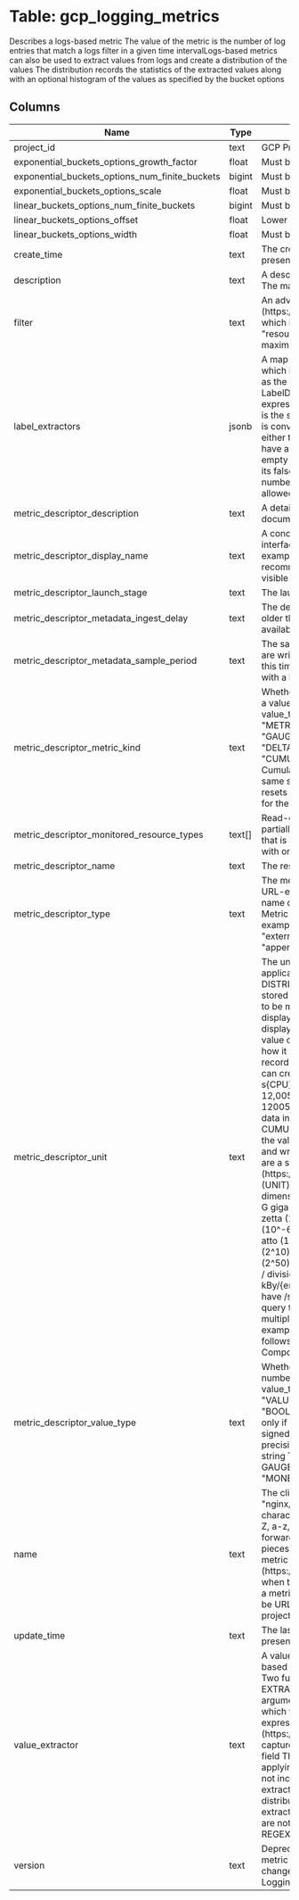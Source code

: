 
# Table: gcp_logging_metrics
Describes a logs-based metric The value of the metric is the number of log entries that match a logs filter in a given time intervalLogs-based metrics can also be used to extract values from logs and create a distribution of the values The distribution records the statistics of the extracted values along with an optional histogram of the values as specified by the bucket options
## Columns
| Name        | Type           | Description  |
| ------------- | ------------- | -----  |
|project_id|text|GCP Project Id of the resource|
|exponential_buckets_options_growth_factor|float|Must be greater than 1|
|exponential_buckets_options_num_finite_buckets|bigint|Must be greater than 0|
|exponential_buckets_options_scale|float|Must be greater than 0|
|linear_buckets_options_num_finite_buckets|bigint|Must be greater than 0|
|linear_buckets_options_offset|float|Lower bound of the first bucket|
|linear_buckets_options_width|float|Must be greater than 0|
|create_time|text|The creation timestamp of the metricThis field may not be present for older metrics|
|description|text|A description of this metric, which is used in documentation The maximum length of the description is 8000 characters|
|filter|text|An advanced logs filter (https://cloudgooglecom/logging/docs/view/advanced_filters) which is used to match log entries Example: "resourcetype=gae_app AND severity>=ERROR" The maximum length of the filter is 20000 characters|
|label_extractors|jsonb|A map from a label key string to an extractor expression which is used to extract data from a log entry field and assign as the label value Each label key specified in the LabelDescriptor must have an associated extractor expression in this map The syntax of the extractor expression is the same as for the value_extractor fieldThe extracted value is converted to the type defined in the label descriptor If the either the extraction or the type conversion fails, the label will have a default value The default value for a string label is an empty string, for an integer label its 0, and for a boolean label its falseNote that there are upper bounds on the maximum number of labels and the number of active time series that are allowed in a project|
|metric_descriptor_description|text|A detailed description of the metric, which can be used in documentation|
|metric_descriptor_display_name|text|A concise name for the metric, which can be displayed in user interfaces Use sentence case without an ending period, for example "Request count" This field is optional but it is recommended to be set for any metrics associated with user-visible concepts, such as Quota|
|metric_descriptor_launch_stage|text|The launch stage of the metric definition|
|metric_descriptor_metadata_ingest_delay|text|The delay of data points caused by ingestion Data points older than this age are guaranteed to be ingested and available to be read, excluding data loss due to errors|
|metric_descriptor_metadata_sample_period|text|The sampling period of metric data points For metrics which are written periodically, consecutive data points are stored at this time interval, excluding data loss due to errors Metrics with a higher granularity have a smaller sampling period|
|metric_descriptor_metric_kind|text|Whether the metric records instantaneous values, changes to a value, etc Some combinations of metric_kind and value_type might not be supported  Possible values:   "METRIC_KIND_UNSPECIFIED" - Do not use this default value   "GAUGE" - An instantaneous measurement of a value   "DELTA" - The change in a value during a time interval   "CUMULATIVE" - A value accumulated over a time interval Cumulative measurements in a time series should have the same start time and increasing end times, until an event resets the cumulative value to zero and sets a new start time for the following points|
|metric_descriptor_monitored_resource_types|text[]|Read-only If present, then a time series, which is identified partially by a metric type and a MonitoredResourceDescriptor, that is associated with this metric type can only be associated with one of the monitored resource types listed here|
|metric_descriptor_name|text|The resource name of the metric descriptor|
|metric_descriptor_type|text|The metric type, including its DNS name prefix The type is not URL-encoded All user-defined metric types have the DNS name customgoogleapiscom or externalgoogleapiscom Metric types should use a natural hierarchical grouping For example: "customgoogleapiscom/invoice/paid/amount" "externalgoogleapiscom/prometheus/up" "appenginegoogleapis|
|metric_descriptor_unit|text|The units in which the metric value is reported It is only applicable if the value_type is INT64, DOUBLE, or DISTRIBUTION The unit defines the representation of the stored metric valuesDifferent systems might scale the values to be more easily displayed (so a value of 002kBy might be displayed as 20By, and a value of 3523kBy might be displayed as 35MBy) However, if the unit is kBy, then the value of the metric is always in thousands of bytes, no matter how it might be displayedIf you want a custom metric to record the exact number of CPU-seconds used by a job, you can create an INT64 CUMULATIVE metric whose unit is s{CPU} (or equivalently 1s{CPU} or just s) If the job uses 12,005 CPU-seconds, then the value is written as 12005Alternatively, if you want a custom metric to record data in a more granular way, you can create a DOUBLE CUMULATIVE metric whose unit is ks{CPU}, and then write the value 12005 (which is 12005/1000), or use Kis{CPU} and write 11723 (which is 12005/1024)The supported units are a subset of The Unified Code for Units of Measure (https://unitsofmeasureorg/ucumhtml) standard:Basic units (UNIT) bit bit By byte s second min minute h hour d day 1 dimensionlessPrefixes (PREFIX) k kilo (10^3) M mega (10^6) G giga (10^9) T tera (10^12) P peta (10^15) E exa (10^18) Z zetta (10^21) Y yotta (10^24) m milli (10^-3) u micro (10^-6) n nano (10^-9) p pico (10^-12) f femto (10^-15) a atto (10^-18) z zepto (10^-21) y yocto (10^-24) Ki kibi (2^10) Mi mebi (2^20) Gi gibi (2^30) Ti tebi (2^40) Pi pebi (2^50)GrammarThe grammar also includes these connectors: / division or ratio (as an infix operator) For examples, kBy/{email} or MiBy/10ms (although you should almost never have /s in a metric unit; rates should always be computed at query time from the underlying cumulative or delta value)  multiplication or composition (as an infix operator) For examples, GByd or k{watt}hThe grammar for a unit is as follows: Expression = Component { "" Component } { "/" Component } ; Component = ( [ PREFIX ] UNIT | "%" ) [ Annotation ] | Annotation | "1" ; Annotation = "{" NAME "}" ; Notes: Annotation is just a comment if it follows a UNIT If the annotation is used alone, then the unit is equivalent to 1 For examples, {request}/s == 1/s, By{transmitted}/s == By/s NAME is a sequence of non-blank printable ASCII characters not containing { or } 1 represents a unitary dimensionless unit (https://enwikipediaorg/wiki/Dimensionless_quantity) of 1, such as in 1/s It is typically used when none of the basic units are appropriate For example, "new users per day" can be represented as 1/d or {new-users}/d (and a metric value 5 would mean "5 new users) Alternatively, "thousands of page views per day" would be represented as 1000/d or k1/d or k{page_views}/d (and a metric value of 53 would mean "5300 page views per day") % represents dimensionless value of 1/100, and annotates values giving a percentage (so the metric values are typically in the range of 0100, and a metric value 3 means "3 percent") 10^2% indicates a metric contains a ratio, typically in the range 01, that will be multiplied by 100 and displayed as a percentage (so a metric value 003 means "3 percent")|
|metric_descriptor_value_type|text|Whether the measurement is an integer, a floating-point number, etc Some combinations of metric_kind and value_type might not be supported  Possible values:   "VALUE_TYPE_UNSPECIFIED" - Do not use this default value   "BOOL" - The value is a boolean This value type can be used only if the metric kind is GAUGE   "INT64" - The value is a signed 64-bit integer   "DOUBLE" - The value is a double precision floating point number   "STRING" - The value is a text string This value type can be used only if the metric kind is GAUGE   "DISTRIBUTION" - The value is a Distribution   "MONEY" - The value is money|
|name|text|The client-assigned metric identifier Examples: "error_count", "nginx/requests"Metric identifiers are limited to 100 characters and can include only the following characters: A-Z, a-z, 0-9, and the special characters _-,+!*',()%/ The forward-slash character (/) denotes a hierarchy of name pieces, and it cannot be the first character of the nameThe metric identifier in this field must not be URL-encoded (https://enwikipediaorg/wiki/Percent-encoding) However, when the metric identifier appears as the [METRIC_ID] part of a metric_name API parameter, then the metric identifier must be URL-encoded Example: "projects/my-project/metrics/nginx%2Frequests"|
|update_time|text|The last update timestamp of the metricThis field may not be present for older metrics|
|value_extractor|text|A value_extractor is required when using a distribution logs-based metric to extract the values to record from a log entry Two functions are supported for value extraction: EXTRACT(field) or REGEXP_EXTRACT(field, regex) The argument are: 1 field: The name of the log entry field from which the value is to be extracted 2 regex: A regular expression using the Google RE2 syntax (https://githubcom/google/re2/wiki/Syntax) with a single capture group to extract data from the specified log entry field The value of the field is converted to a string before applying the regex It is an error to specify a regex that does not include exactly one capture groupThe result of the extraction must be convertible to a double type, as the distribution always records double values If either the extraction or the conversion to double fails, then those values are not recorded in the distributionExample: REGEXP_EXTRACT(jsonPayloadrequest, "*quantity=(\d+)|
|version|text|Deprecated The API version that created or updated this metric The v2 format is used by default and cannot be changed  Possible values:   "V2" - Logging API v2   "V1" - Logging API v1|
